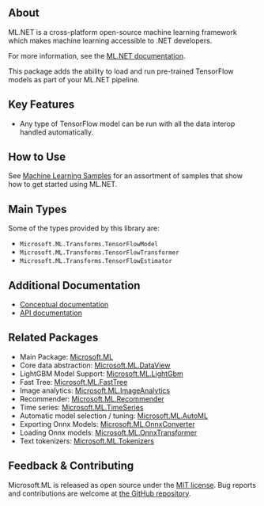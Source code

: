 ## About

ML.NET is a cross-platform open-source machine learning framework which makes machine learning accessible to .NET developers.

For more information, see the [ML.NET documentation](https://docs.microsoft.com/dotnet/machine-learning/).

This package adds the ability to load and run pre-trained TensorFlow models as part of your ML.NET pipeline.

## Key Features

* Any type of TensorFlow model can be run with all the data interop handled automatically.


## How to Use

See [Machine Learning Samples](https://github.com/dotnet/machinelearning-samples) for an assortment of samples that show how to get started using ML.NET.

## Main Types

Some of the types provided by this library are:

* `Microsoft.ML.Transforms.TensorFlowModel`
* `Microsoft.ML.Transforms.TensorFlowTransformer`
* `Microsoft.ML.Transforms.TensorFlowEstimator`

## Additional Documentation

* [Conceptual documentation](https://learn.microsoft.com/en-us/dotnet/machine-learning/)
* [API documentation](https://learn.microsoft.com/en-us/dotnet/api/microsoft.ml.transforms)

## Related Packages

* Main Package: [Microsoft.ML](https://www.nuget.org/packages/Microsoft.ML)
* Core data abstraction: [Microsoft.ML.DataView](https://www.nuget.org/packages/Microsoft.ML.DataView)
* LightGBM Model Support: [Microsoft.ML.LightGbm](https://www.nuget.org/packages/Microsoft.ML.LightGbm)
* Fast Tree: [Microsoft.ML.FastTree](https://www.nuget.org/packages/Microsoft.ML.FastTree)
* Image analytics: [Microsoft.ML.ImageAnalytics](https://www.nuget.org/packages/Microsoft.ML.ImageAnalytics)
* Recommender: [Microsoft.ML.Recommender](https://www.nuget.org/packages/Microsoft.ML.Recommender)
* Time series: [Microsoft.ML.TimeSeries](https://www.nuget.org/packages/Microsoft.ML.TimeSeries)
* Automatic model selection / tuning:  [Microsoft.ML.AutoML](https://www.nuget.org/packages/Microsoft.ML.AutoML)
* Exporting Onnx Models: [Microsoft.ML.OnnxConverter](https://www.nuget.org/packages/Microsoft.ML.OnnxConverter)
* Loading Onnx models: [Microsoft.ML.OnnxTransformer](https://www.nuget.org/packages/Microsoft.ML.OnnxTransformer)
* Text tokenizers: [Microsoft.ML.Tokenizers](https://www.nuget.org/packages/Microsoft.ML.Tokenizers)

## Feedback & Contributing

Microsoft.ML is released as open source under the [MIT license](https://licenses.nuget.org/MIT). Bug reports and contributions are welcome at [the GitHub repository](https://github.com/dotnet/machinelearning).